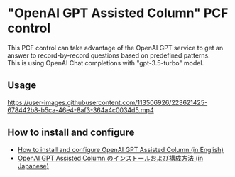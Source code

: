 # "OpenAI GPT Assisted Column" PCF control

This PCF control can take advantage of the OpenAI GPT service to get an answer to record-by-record questions based on predefined patterns.  
This is using OpenAI Chat completions with "gpt-3.5-turbo" model.

## Usage

<https://user-images.githubusercontent.com/113506926/223621425-678442b8-b5ca-46e4-8af3-364a4c0034d5.mp4>

## How to install and configure

- [How to install and configure OpenAI GPT Assisted Column (in English)](./Docs/SettingUp.md)
- [OpenAI GPT Assisted Column のインストールおよび構成方法 (in Japanese)](./Docs/ja/SettingUp.md)
